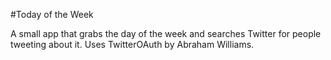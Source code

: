 #Today of the Week

A small app that grabs the day of the week and searches Twitter for people tweeting about it.
Uses TwitterOAuth by Abraham Williams.